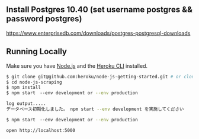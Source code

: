 ## Install Postgres 10.40 (set username postgres && password postgres)
https://www.enterprisedb.com/downloads/postgres-postgresql-downloads

## Running Locally

Make sure you have [Node.js](http://nodejs.org/) and the [Heroku CLI](https://cli.heroku.com/) installed.

```sh
$ git clone git@github.com:heroku/node-js-getting-started.git # or clone your own fork
$ cd node-js-scraping
$ npm install
$ npm start　--env development or --env production

log output.....
データベース初期化しました。 npm start --env development を実施してください

$ npm start　--env development or --env production

open http://localhost:5000